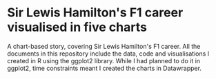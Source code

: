 # Sir Lewis Hamilton's F1 career visualised in five charts

A chart-based story, covering Sir Lewis Hamilton's F1 career. All the documents in this repository include the data, code and visualisations I created in R using the ggplot2 library. While I had planned to do it in ggplot2, time constraints meant I created the charts in Datawrapper.
